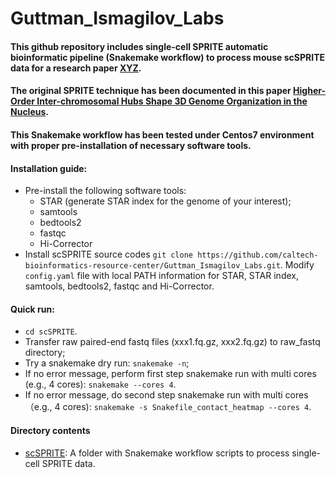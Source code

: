 # Guttman_Ismagilov_Labs

#### This github repository includes single-cell SPRITE automatic bioinformatic pipeline (Snakemake workflow) to process mouse scSPRITE data for a research paper [XYZ](https://github.com/caltech-bioinformatics-resource-center/Guttman_Ismagilov_Labs). 
#### The original SPRITE technique has been documented in this paper [Higher-Order Inter-chromosomal Hubs Shape 3D Genome Organization in the Nucleus](https://www.cell.com/cell/pdf/S0092-8674(18)30636-6.pdf).   
#### This Snakemake workflow has been tested under Centos7 environment with proper pre-installation of necessary software tools. 
####
#### Installation guide:
* Pre-install the following software tools:
  * STAR (generate STAR index for the genome of your interest);
  * samtools
  * bedtools2
  * fastqc
  * Hi-Corrector
* Install scSPRITE source codes `git clone https://github.com/caltech-bioinformatics-resource-center/Guttman_Ismagilov_Labs.git`. Modify `config.yaml` file with local PATH information for STAR, STAR index, samtools, bedtools2, fastqc and Hi-Corrector.

#### Quick run:
* `cd scSPRITE`.
* Transfer raw paired-end fastq files (xxx1.fq.gz, xxx2.fq.gz) to raw_fastq directory;
* Try a snakemake dry run: `snakemake -n`;
* If no error message, perform first step snakemake run with multi cores (e.g., 4 cores): `snakemake --cores 4`.
* If no error message, do second step snakemake run with multi cores （e.g., 4 cores): `snakemake -s Snakefile_contact_heatmap --cores 4`. 
####
#### Directory contents 
* [scSPRITE](https://github.com/caltech-bioinformatics-resource-center/Guttman_Ismagilov_Labs/tree/master/scSPRITE): A folder with Snakemake workflow scripts to process single-cell SPRITE data.

